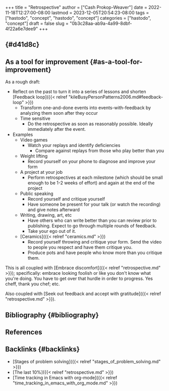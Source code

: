 +++
title = "Retrospective"
author = ["Cash Prokop-Weaver"]
date = 2022-11-18T12:27:00-08:00
lastmod = 2023-12-05T20:54:23-08:00
tags = ["hastodo", "concept", "hastodo", "concept"]
categories = ["hastodo", "concept"]
draft = false
slug = "0b3c28aa-ab9a-4a99-8dbf-4f22a6e7dee9"
+++

##  {#d41d8c}


## As a tool for improvement {#as-a-tool-for-improvement}

As a rough draft:

-   Reflect on the past to turn it into a series of lessons and shorten [Feedback loop]({{< relref "kileBusyPersonPatterns2006.md#feedback-loop" >}})
    -   Transform one-and-done events into events-with-feedback by analyzing them soon after they occur
    -   Time sensitive
        -   Do the retrospective as soon as reasonably possible. Ideally immediately after the event.
-   Examples
    -   Video games
        -   Watch your replays and identify deficiencies
            -   Compare against replays from those who play better than you
    -   Weight lifting
        -   Record yourself on your phone to diagnose and improve your form
    -   A project at your job
        -   Perform retrospectives at each milestone (which should be small enough to be 1-2 weeks of effort) and again at the end of the project
    -   Public speaking
        -   Record yourself and critique yourself
        -   Have someone be present for your talk (or watch the recording) and give notes afterward
    -   Writing, drawing, art, etc
        -   Have others who can write better than you can review prior to publishing. Expect to go through multiple rounds of feedback.
        -   Take your ego out of it.
    -   [Ceramics]({{< relref "ceramics.md" >}})
        -   Record yourself throwing and critique your form. Send the video to people you respect and have them critique you.
        -   Produce pots and have people who know more than you critique them.

This is all coupled with [Embrace discomfort]({{< relref "retrospective.md" >}}); specifically: embrace looking foolish or like you don't know what you're doing. You have to get over that hurdle in order to progress. Yes cheff, thank you chef; etc.

Also coupled with [Seek out feedback and accept with gratitude]({{< relref "retrospective.md" >}}).


## Bibliography {#bibliography}

## References

<style>.csl-entry{text-indent: -1.5em; margin-left: 1.5em;}</style><div class="csl-bib-body">
</div>


## Backlinks {#backlinks}

-   [Stages of problem solving]({{< relref "stages_of_problem_solving.md" >}})
-   [The last 10%]({{< relref "retrospective.md" >}})
-   [Time tracking in Emacs with org-mode]({{< relref "time_tracking_in_emacs_with_org_mode.md" >}})
